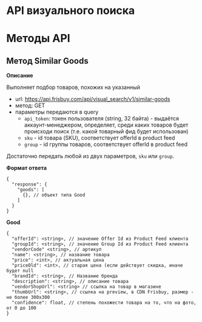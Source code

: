 # API визуального поиска

# Методы API
## Метод Similar Goods

**Описание**

Выполняет подбор товаров, похожих на указанный


- url: https://api.frisbuy.com/api/visual_search/v1/similar-goods
- метод: GET
- параметры передаются в query
  - `api_token`: токен пользователя (string, 32 байта) - выдаётся аккаунт-менеджером, определяет, среди каких товаров будет происходи поиск (т.е. какой товарный фид будет использован)
  - `sku` - id товара (SKU), соответствует offerId в product feed
  - `group` - id группы товаров, соответствует offerId в product feed

Достаточно передать любой из двух параметров, `sku` или `group`.

**Формат ответа**

    {
      "response": {
        "goods": [
          {}, // объект типа Good
        ]
      }
    }


**Good**

    {
      "offerId": <string>, // значение Offer Id из Product Feed клиента
      "groupId": <string>, // значение Group Id из Product Feed клиента
      "vendorCode" <string>, // артикул
      "name": <string>, // название товара
      "price": <int>, // актуальная цена
      "priceOld": <int>, // старая цена (если действует скидка, иначе будет null
      "brandId": <string>, // Название бренда
      "description": <string>, // описание товара
      "vendorShopUrl": <string> // ссылка на товар в магазине
      "thumbUrl": <string>, // ссылка на preview, в CDN Frisbuy, размер - не более 300x300
      "confidence": float, // степень похожести товара на то, что на фото, от 0 до 100
    }
